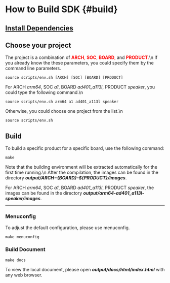 How to Build SDK {#build}
===============

## [Install Dependencies](sys_requirements.html) ##

## Choose your project ##

The project is a combination of<span style="color:red"> **ARCH**, **SOC**, **BOARD**,</span> and<span style="color:red"> **PRODUCT**.</span>\n
If you already know the these parameters, you could specify them by the command line parameters.

	source scripts/env.sh [ARCH] [SOC] [BOARD] [PRODUCT]

For ARCH *arm64*, SOC *a1*, BOARD *ad401_a113l*, PRODUCT *speaker*, you could type the following command.\n

	source scripts/env.sh arm64 a1 ad401_a113l speaker

Otherwise, you could choose one project from the list.\n

	source scripts/env.sh

## Build ##

To build a specific product for a specific board, use the following command:

	make

Note that the building environment will be extracted automatically for the first time running.\n
After the compilation, the images can be found in the directory ***output/${ARCH}-${BOARD}-${PRODUCT}/images***.

For ARCH *arm64*, SOC *a1*, BOARD *ad401_a113l*, PRODUCT *speaker*,
the images can be found in the directory ***output/arm64-ad401_a113l-speaker/images***.

---
### Menuconfig ###
To adjust the default configuration, please use menuconfig.

	make menuconfig

### Build Document ###

	make docs

To view the local document, please open ***output/docs/html/index.html*** with any web browser.
